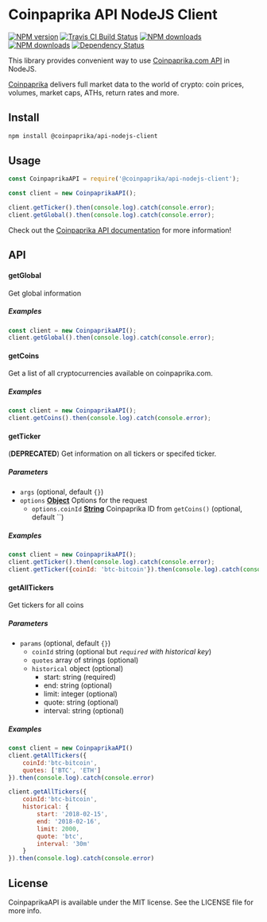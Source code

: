# Coinpaprika API NodeJS Client

<span class="badge-npmversion"><a href="https://www.npmjs.com/package/@coinpaprika/api-nodejs-client" title="View this project on NPM"><img src="https://img.shields.io/npm/v/@coinpaprika/api-nodejs-client.svg" alt="NPM version" /></a></span>
<span class="badge-travisci"><a href="http://travis-ci.org/bevry/badges" title="Check this project's build status on TravisCI"><img src="https://img.shields.io/travis/coinpaprika/coinpaprika-api-nodejs-client/master.svg" alt="Travis CI Build Status" /></a></span>
<span class="badge-npmdownloads"><a href="https://www.npmjs.com/package/@coinpaprika/api-nodejs-client" title="View this project on NPM"><img src="https://img.shields.io/npm/dm/@coinpaprika/api-nodejs-client.svg" alt="NPM downloads" /></a></span>
<span class="badge-npmlicence"><a href="https://www.npmjs.com/package/@coinpaprika/api-nodejs-client" title="View this project on NPM"><img src="https://img.shields.io/npm/l/@coinpaprika/api-nodejs-client.svg" alt="NPM downloads" /></a></span>
<span class="badge-daviddm"><a href="https://david-dm.org/coinpaprika/coinpaprika-api-nodejs-client" title="View the status of this project's dependencies on DavidDM"><img src="https://david-dm.org/googleapis/google-api-nodejs-client.svg" alt="Dependency Status" /></a></span>

This library provides convenient way to use [Coinpaprika.com API](https://api.coinpaprika.com/) in NodeJS.

[Coinpaprika](https://coinpaprika.com) delivers full market data to the world of crypto: coin prices, volumes, market caps, ATHs, return rates and more.

## Install

```sh
npm install @coinpaprika/api-nodejs-client
```

## Usage

```js
const CoinpaprikaAPI = require('@coinpaprika/api-nodejs-client');

const client = new CoinpaprikaAPI();

client.getTicker().then(console.log).catch(console.error);
client.getGlobal().then(console.log).catch(console.error);
```

Check out the [Coinpaprika API documentation](https://api.coinpaprika.com/) for more information!

## API

#### getGlobal

Get global information

##### Examples
```javascript
const client = new CoinpaprikaAPI();
client.getGlobal().then(console.log).catch(console.error);
```

#### getCoins

Get a list of all cryptocurrencies available on coinpaprika.com.

##### Examples

```javascript
const client = new CoinpaprikaAPI();
client.getCoins().then(console.log).catch(console.error);
```

#### getTicker
(**DEPRECATED**)
Get information on all tickers or specifed ticker.


##### Parameters

-   `args`   (optional, default `{}`)
-   `options` **[Object](https://developer.mozilla.org/docs/Web/JavaScript/Reference/Global_Objects/Object)** Options for the request
    -   `options.coinId` **[String](https://developer.mozilla.org/docs/Web/JavaScript/Reference/Global_Objects/String)** Coinpaprika ID from `getCoins()` (optional, default ``)

##### Examples

```javascript
const client = new CoinpaprikaAPI();
client.getTicker().then(console.log).catch(console.error);
client.getTicker({coinId: 'btc-bitcoin'}).then(console.log).catch(console.error);
```

#### getAllTickers

Get tickers for all coins

##### Parameters

-   `params` (optional, default `{}`)
    -   `coinId` string (optional but *`required` with historical key*)
    -   `quotes` array of strings (optional)
    -   `historical` object (optional)
        - start: string (required)
        - end: string (optional)
        - limit: integer (optional)
        - quote: string (optional)
        - interval: string (optional) 
 
##### Examples
```javascript
const client = new CoinpaprikaAPI()
client.getAllTickers({
    coinId:'btc-bitcoin',
    quotes: ['BTC', 'ETH']
}).then(console.log).catch(console.error)

client.getAllTickers({
    coinId:'btc-bitcoin',
    historical: {
        start: '2018-02-15',
        end: '2018-02-16',
        limit: 2000,
        quote: 'btc',
        interval: '30m'
    }
}).then(console.log).catch(console.error)
```

## License

CoinpaprikaAPI is available under the MIT license. See the LICENSE file for more info.
